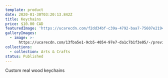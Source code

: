 ```yaml
---
template: product
date: 2020-01-30T03:20:13.842Z
title: Keychains
price: $10.00 CAD
featuredImage: 'https://ucarecdn.com/f2dd34bf-c39a-4792-baa7-75607e219467/'
galleryImages:
  - image: >-
      https://ucarecdn.com/13fba5e1-9cb5-4054-97e7-da1c7b1f3e05/-/preview/-/rotate/90/
collections:
  - collection: Arts & Crafts
status: Published
---
```

Custom real wood keychains
